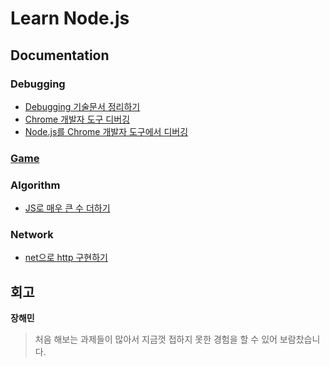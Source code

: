 # Learn Node.js

## Documentation

### Debugging

- [Debugging 기술문서 정리하기](https://github.com/woowa-techcamp-2020/jhaemin-sss5793-haerang94-learn-node/blob/master/doc/debugging.md)
- [Chrome 개발자 도구 디버깅](https://github.com/woowa-techcamp-2020/jhaemin-sss5793-haerang94-learn-node/blob/master/doc/chrome-debugger.md)
- [Node.js를 Chrome 개발자 도구에서 디버깅](https://github.com/woowa-techcamp-2020/jhaemin-sss5793-haerang94-learn-node/blob/master/doc/how-to-debug-nodejs-with-chrome-dev-tools.md)

### [Game](https://github.com/woowa-techcamp-2020/jhaemin-sss5793-haerang94-learn-node/tree/master/game/src)

### Algorithm

- [JS로 매우 큰 수 더하기](https://github.com/woowa-techcamp-2020/jhaemin-sss5793-haerang94-learn-node/blob/master/algorithm/source.js)

### Network

- [net으로 http 구현하기](https://github.com/woowa-techcamp-2020/jhaemin-sss5793-haerang94-learn-node/tree/master/network/net)

## 회고

**장해민**

> 처음 해보는 과제들이 많아서 지금껏 접하지 못한 경험을 할 수 있어 보람찼습니다.
